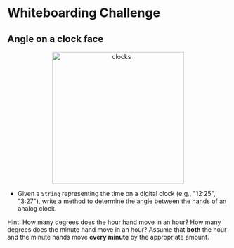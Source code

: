 # Whiteboarding Challenge

## Angle on a clock face

<p align="center">
  <img src="https://curriculum-content.s3.amazonaws.com/module-1/whiteboard-challenge/clock-hand-angle/Image_119_ClockHandAngle.png" alt="clocks" width="300"/>
</p>

* Given a `String` representing the time on a digital clock (e.g., "12:25", "3:27"), write a method to determine the angle between the hands of an analog clock.

Hint: How many degrees does the hour hand move in an hour? How many degrees does the minute hand move in an hour?
Assume that **both** the hour and the minute hands move **every minute** by the appropriate amount.
